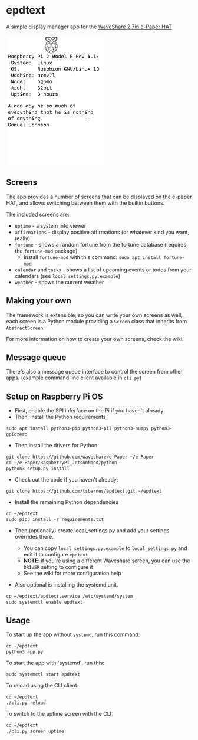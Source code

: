 # epdtext

A simple display manager app for the [WaveShare 2.7in e-Paper HAT](https://www.waveshare.com/2.7inch-e-paper-hat.htm)

![Screenshot](/screenshots/system.png)
![Screenshot](/screenshots/fortune.png)

## Screens

The app provides a number of screens that can be displayed on the e-paper HAT, and allows switching between them with the builtin buttons.

The included screens are:

* `uptime` - a system info viewer
* `affirmations` - display positive affirmations (or whatever kind you want, really)
* `fortune` - shows a random fortune from the fortune database (requires the `fortune-mod` package)
  * Install `fortune-mod` with this command: `sudo apt install fortune-mod`
* `calendar` and `tasks` - shows a list of upcoming events or todos from your calendars (see `local_settings.py.example`)
* `weather` - shows the current weather

## Making your own

The framework is extensible, so you can write your own screens as well, each screen is a Python module providing a `Screen` class that inherits from `AbstractScreen`.

For more information on how to create your own screens, check the wiki.

## Message queue

There's also a message queue interface to control the screen from other apps. (example command line client available in `cli.py`)

## Setup on Raspberry Pi OS

* First, enable the SPI inferface on the Pi if you haven't already.
* Then, install the Python requirements

```shell
sudo apt install python3-pip python3-pil python3-numpy python3-gpiozero
```

* Then install the drivers for Python

```shell
git clone https://github.com/waveshare/e-Paper ~/e-Paper
cd ~/e-Paper/RaspberryPi_JetsonNano/python
python3 setup.py install
```

* Check out the code if you haven't already:

```shell
git clone https://github.com/tsbarnes/epdtext.git ~/epdtext
```

* Install the remaining Python dependencies
```shell
cd ~/epdtext
sudo pip3 install -r requirements.txt
```

* Then (optionally) create local_settings.py and add your settings overrides there.
  * You can copy `local_settings.py.example` to `local_settings.py` and edit it to configure `epdtext`
  * **NOTE**: if you're using a different Waveshare screen, you can use the `DRIVER` setting to configure it
  * See the wiki for more configuration help

* Also optional is installing the systemd unit.

```shell
cp ~/epdtext/epdtext.service /etc/systemd/system
sudo systemctl enable epdtext
```

## Usage

To start up the app without `systemd`, run this command:
```shell
cd ~/epdtext
python3 app.py
```

To start the app with ´systemd´, run this:
```shell
sudo systemctl start epdtext
```

To reload using the CLI client:
```shell
cd ~/epdtext
./cli.py reload
```

To switch to the uptime screen with the CLI:
```shell
cd ~/epdtext
./cli.py screen uptime
```
